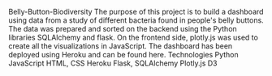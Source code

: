 Belly-Button-Biodiversity
The purpose of this project is to build a dashboard using data from a study of different bacteria found in people's belly buttons. The data was prepared and sorted on the backend using the Python libraries SQLAlchemy and flask. On the frontend side, plotly.js was used to create all the visualizations in JavaScript. The dashboard has been deployed using Heroku and can be found here.
Technologies
Python
JavaScript
HTML, CSS
Heroku
Flask, SQLAlchemy
Plotly.js
D3
